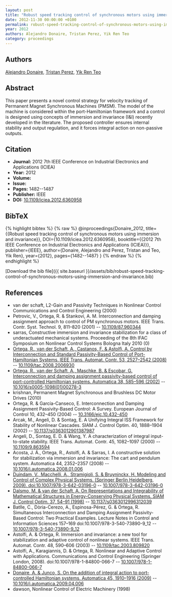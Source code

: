 ```yaml
---
layout: post
title: "Robust speed tracking control of synchronous motors using immersion and invariance"
date: 2012-11-30 00:00:00 +0100
permalink: robust-speed-tracking-control-of-synchronous-motors-using-immersion-and-invariance
year: 2012
authors: Alejandro Donaire, Tristan Perez, Yik Ren Teo
category: proceedings
---
```

 
## Authors
[Alejandro Donaire](authors/alejandro-donaire), [Tristan Perez](authors/tristan-perez), [Yik Ren Teo](authors/yik-ren-teo)
 
## Abstract
This paper presents a novel control strategy for velocity tracking of Permanent Magnet Synchronous Machines (PMSM). The model of the machine is considered within the port-Hamiltonian framework and a control is designed using concepts of immersion and invariance (I&I) recently developed in the literature. The proposed controller ensures internal stability and output regulation, and it forces integral action on non-passive outputs.
 
## Citation
- **Journal:** 2012 7th IEEE Conference on Industrial Electronics and Applications (ICIEA)
- **Year:** 2012
- **Volume:** 
- **Issue:** 
- **Pages:** 1482--1487
- **Publisher:** IEEE
- **DOI:** [10.1109/iciea.2012.6360958](https://doi.org/10.1109/iciea.2012.6360958)
 
## BibTeX
{% highlight bibtex %}
{% raw %}
@inproceedings{Donaire_2012,
  title={{Robust speed tracking control of synchronous motors using immersion and invariance}},
  DOI={10.1109/iciea.2012.6360958},
  booktitle={{2012 7th IEEE Conference on Industrial Electronics and Applications (ICIEA)}},
  publisher={IEEE},
  author={Donaire, Alejandro and Perez, Tristan and Teo, Yik Ren},
  year={2012},
  pages={1482--1487}
}
{% endraw %}
{% endhighlight %}
 
[Download the bib file]({{ site.baseurl }}/assets/bib/robust-speed-tracking-control-of-synchronous-motors-using-immersion-and-invariance.bib)
 
## References
- van der schaft, L2-Gain and Passivity Techniques in Nonlinear Control Communications and Control Engineering (2000)
- Petrovic, V., Ortega, R. & Stankovi, A. M. Interconnection and damping assignment approach to control of PM synchronous motors. IEEE Trans. Contr. Syst. Technol. 9, 811–820 (2001) -- [10.1109/87.960344](https://doi.org/10.1109/87.960344)
- sarras, Constructive immersion and invariance stabilization for a class of underactuated mechanical systems. Proceeding of the 8th IFAC Symposium on Nonlinear Control Systems Bologna Italy 2010 (0)
- [Ortega, R., van der Schaft, A., Castanos, F. & Astolfi, A. Control by Interconnection and Standard Passivity-Based Control of Port-Hamiltonian Systems. IEEE Trans. Automat. Contr. 53, 2527–2542 (2008)](control-by-interconnection-and-standard-passivity-based-control-of-port-hamiltonian-systems) -- [10.1109/tac.2008.2006930](https://doi.org/10.1109/tac.2008.2006930)
- [Ortega, R., van der Schaft, A., Maschke, B. & Escobar, G. Interconnection and damping assignment passivity-based control of port-controlled Hamiltonian systems. Automatica 38, 585–596 (2002)](interconnection-and-damping-assignment-passivity-based-control-of-port-controlled-hamiltonian-systems) -- [10.1016/s0005-1098(01)00278-3](https://doi.org/10.1016/s0005-1098(01)00278-3)
- krishnan, Permanent Magnet Synchronous and Brushless DC Motor Drives (2010)
- Ortega, R. & García-Canseco, E. Interconnection and Damping Assignment Passivity-Based Control: A Survey. European Journal of Control 10, 432–450 (2004) -- [10.3166/ejc.10.432-450](https://doi.org/10.3166/ejc.10.432-450)
- Arcak, M., Angeli, D. & Sontag, E. A Unifying Integral ISS Framework for Stability of Nonlinear Cascades. SIAM J. Control Optim. 40, 1888–1904 (2002) -- [10.1137/s0363012901387987](https://doi.org/10.1137/s0363012901387987)
- Angeli, D., Sontag, E. D. & Wang, Y. A characterization of integral input-to-state stability. IEEE Trans. Automat. Contr. 45, 1082–1097 (2000) -- [10.1109/9.863594](https://doi.org/10.1109/9.863594)
- Acosta, J. Á., Ortega, R., Astolfi, A. & Sarras, I. A constructive solution for stabilization via immersion and invariance: The cart and pendulum system. Automatica 44, 2352–2357 (2008) -- [10.1016/j.automatica.2008.01.006](https://doi.org/10.1016/j.automatica.2008.01.006)
- [Duindam, V., Macchelli, A., Stramigioli, S. & Bruyninckx, H. Modeling and Control of Complex Physical Systems. (Springer Berlin Heidelberg, 2009). doi:10.1007/978-3-642-03196-0](modeling-and-control-of-complex-physical-systems) -- [10.1007/978-3-642-03196-0](https://doi.org/10.1007/978-3-642-03196-0)
- [Dalsmo, M. & van der Schaft, A. On Representations and Integrability of Mathematical Structures in Energy-Conserving Physical Systems. SIAM J. Control Optim. 37, 54–91 (1998)](on-representations-and-integrability-of-mathematical-structures-in-energy-conserving-physical-systems) -- [10.1137/s0363012996312039](https://doi.org/10.1137/s0363012996312039)
- Batlle, C., Dòria-Cerezo, A., Espinosa-Pérez, G. & Ortega, R. Simultaneous Interconnection and Damping Assignment Passivity-Based Control: Two Practical Examples. Lecture Notes in Control and Information Sciences 157–169 doi:10.1007/978-3-540-73890-9_12 -- [10.1007/978-3-540-73890-9_12](https://doi.org/10.1007/978-3-540-73890-9_12)
- Astolfi, A. & Ortega, R. Immersion and invariance: a new tool for stabilization and adaptive control of nonlinear systems. IEEE Trans. Automat. Contr. 48, 590–606 (2003) -- [10.1109/tac.2003.809820](https://doi.org/10.1109/tac.2003.809820)
- Astolfi, A., Karagiannis, D. & Ortega, R. Nonlinear and Adaptive Control with Applications. Communications and Control Engineering (Springer London, 2008). doi:10.1007/978-1-84800-066-7 -- [10.1007/978-1-84800-066-7](https://doi.org/10.1007/978-1-84800-066-7)
- [Donaire, A. & Junco, S. On the addition of integral action to port-controlled Hamiltonian systems. Automatica 45, 1910–1916 (2009)](on-the-addition-of-integral-action-to-port-controlled-hamiltonian-systems) -- [10.1016/j.automatica.2009.04.006](https://doi.org/10.1016/j.automatica.2009.04.006)
- dawson, Nonlinear Control of Electric Machinery (1998)

